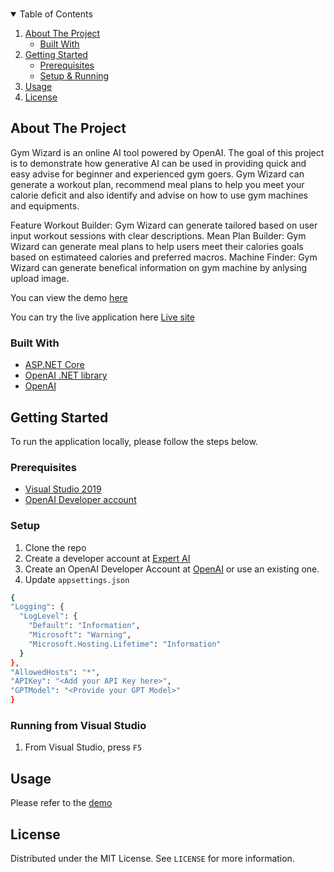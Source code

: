 <!--
*** Thanks for checking out the Best-README-Template. If you have a suggestion
*** that would make this better, please fork the repo and create a pull request
*** or simply open an issue with the tag "enhancement".
*** Thanks again! Now go create something AMAZING! :D
-->



<!-- PROJECT SHIELDS -->
<!--
*** I'm using markdown "reference style" links for readability.
*** Reference links are enclosed in brackets [ ] instead of parentheses ( ).
*** See the bottom of this document for the declaration of the reference variables
*** for contributors-url, forks-url, etc. This is an optional, concise syntax you may use.
*** https://www.markdownguide.org/basic-syntax/#reference-style-links
-->

<!-- PROJECT LOGO -->
<br />
<p align="center">
<!-- TABLE OF CONTENTS -->
<details open="open">
  <summary>Table of Contents</summary>
  <ol>
    <li>
      <a href="#about-the-project">About The Project</a>
      <ul>
        <li><a href="#built-with">Built With</a></li>
      </ul>
    </li>
    <li>
      <a href="#getting-started">Getting Started</a>
      <ul>
        <li><a href="#prerequisites">Prerequisites</a></li>
      </ul>
      <ul>
        <li><a href="#setup">Setup & Running</a></li>
      </ul>
    </li>
    <li><a href="#usage">Usage</a></li>
    <li><a href="#license">License</a></li>
  </ol>
</details>



<!-- ABOUT THE PROJECT -->
## About The Project
Gym Wizard is an online AI tool powered by OpenAI. The goal of this project is to demonstrate how generative AI can be used in providing quick and easy advise for beginner and experienced gym goers. 
Gym Wizard can generate a workout plan, recommend meal plans to help you meet your calorie deficit and also identify and advise on how to use gym machines and equipments.

Feature
Workout Builder: Gym Wizard can generate tailored based on user input workout sessions with clear descriptions. 
Mean Plan Builder: Gym Wizard can generate meal plans to help users meet their calories goals based on estimateed calories and preferred macros. 
Machine Finder: Gym Wizard can generate benefical information on gym machine by anlysing upload image.

You can view the demo [here](https://youtu.be/suaMCUWgQpw)

You can try the live application here [Live site](https://gymwizard.azurewebsites.net)

### Built With
* [ASP.NET Core](https://dotnet.microsoft.com/)
* [OpenAI .NET library](https://github.com/openai/openai-dotnet)
* [OpenAI](https://platform.openai.com/docs/overview)


<!-- GETTING STARTED -->
## Getting Started

To run the application locally, please follow the steps below.

### Prerequisites

* [Visual Studio 2019](https://visualstudio.microsoft.com/)
* [OpenAI Developer account](https://platform.openai.com/docs/overview)


### Setup

1. Clone the repo 
2. Create a developer account at [Expert AI](https://developer.expert.ai/)
3. Create an OpenAI Developer Account at [OpenAI](https://azure.microsoft.com/) or use an existing one. 
5. Update `appsettings.json`
  ```sh
  {
  "Logging": {
    "LogLevel": {
      "Default": "Information",
      "Microsoft": "Warning",
      "Microsoft.Hosting.Lifetime": "Information"
    }
  },
  "AllowedHosts": "*",
  "APIKey": "<Add your API Key here>",
  "GPTModel": "<Provide your GPT Model>"  
}
```

### Running from Visual Studio

1. From Visual Studio, press `F5`
 
<!-- USAGE EXAMPLES -->
## Usage

Please refer to the [demo](https://youtu.be/suaMCUWgQpw)

<!-- LICENSE -->
## License

Distributed under the MIT License. See `LICENSE` for more information.
